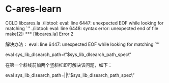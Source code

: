 # C-ares-learn

 CCLD     libcares.la
./libtool: eval: line 6447: unexpected EOF while looking for matching `''
./libtool: eval: line 6448: syntax error: unexpected end of file
make[2]: *** [libcares.la] Error 2

解决办法：
eval: line 6447: unexpected EOF while looking for matching `”’

eval sys_lib_dlsearch_path=\”$sys_lib_dlsearch_path_spec\”

在第一个斜线前加两个竖斜杠即可解决该问题，如下：

eval sys_lib_dlsearch_path=||\”$sys_lib_dlsearch_path_spec\”
